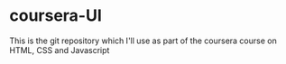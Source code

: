 # coursera-UI
This is the git repository which I'll use as part of the coursera course on HTML, CSS and Javascript
